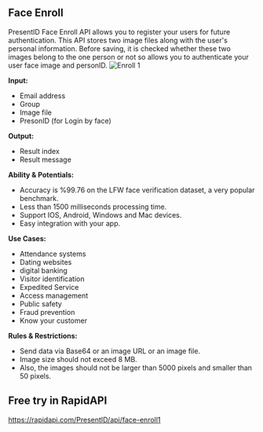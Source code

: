 ## Face Enroll
PresentID Face Enroll API allows you to register your users for future authentication. This API stores two image files along with the user's personal information. Before saving, it is checked whether these two images belong to the one person or not so allows you to authenticate your user face image and personID.
![Enroll 1](https://user-images.githubusercontent.com/63470748/119660874-f9077080-be44-11eb-8e16-fd757dcc435c.jpg)

**Input:**
- Email address
- Group
- Image file
- PresonID (for Login by face)

**Output:**
- Result index
- Result message

**Ability & Potentials:**
- Accuracy is %99.76 on the LFW face verification dataset, a very popular benchmark.
- Less than 1500 milliseconds processing time.
- Support IOS, Android, Windows and Mac devices.
- Easy integration with your app.

**Use Cases:**
- Attendance systems
- Dating websites
- digital banking 
- Visitor identification
- Expedited Service
- Access management
- Public safety
- Fraud prevention
- Know your customer

**Rules & Restrictions:**
- Send data via Base64 or an image URL or an image file.
- Image size should not exceed 8 MB.
- Also, the images should not be larger than 5000 pixels and smaller than 50 pixels.

## Free try in RapidAPI
https://rapidapi.com/PresentID/api/face-enroll1
